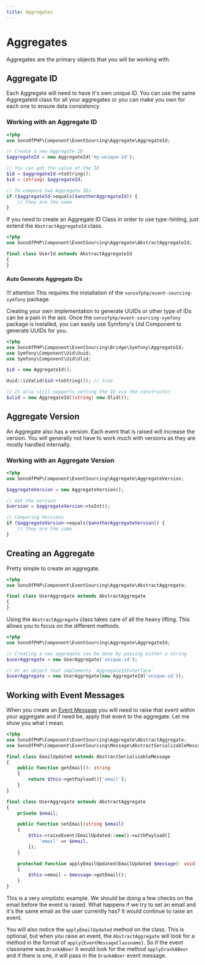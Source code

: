 ```yaml
---
title: Aggregates
---
```


# Aggregates

Aggregates are the primary objects that you will be working with.

## Aggregate ID

Each Aggregate will need to have it's own unique ID. You can use the same
AggregateId class for all your aggregates or you can make you own for each one
to ensure data consistency.

### Working with an Aggregate ID

```php
<?php
use SonsOfPHP\Component\EventSourcing\Aggregate\AggregateId;

// Create a new Aggregate ID
$aggregateId = new AggregateId('my-unique-id');

// You can get the value of the ID
$id = $aggregateId->toString();
$id = (string) $aggregateId;

// To compare two Aggregate IDs
if ($aggregateId->equals($anotherAggregateId)) {
    // they are the same
}
```

If you need to create an Aggregate ID Class in order to use type-hinting, just
extend the `AbstractAggregateId` class.

```php
<?php
use SonsOfPHP\Component\EventSourcing\Aggregate\AbstractAggregateId;

final class UserId extends AbstractAggregateId
{
}
```

#### Auto Generate Aggregate IDs

!!! attention
    This requires the installation of the `sonsofphp/event-sourcing-symfony` package.

Creating your own implementation to generate UUIDs or other type of IDs can be a
pain in the ass. Once the `sonsofphp/event-sourcing-symfony` package is
installed, you can easily use Symfony's Uid Component to generate UUIDs for you.

```php
<?php
use SonsOfPHP\Component\EventSourcing\Bridge\Symfony\AggregateId;
use Symfony\Component\Uid\Uuid;
use Symfony\Component\Uid\Ulid;

$id = new AggregateId();

Uuid::isValid($id->toString()); // true

// It also still supports setting the ID via the constructor
$ulid = new AggregateId((string) new Ulid());
```


## Aggregate Version

An Aggregate also has a version. Each event that is raised will increase the
version. You will generally not have to work much with versions as they are
mostly handled internally.

### Working with an Aggregate Version

```php
<?php
use SonsOfPHP\Component\EventSourcing\Aggregate\AggregateVersion;

$aggregateVersion = new AggregateVersion();

// Get the version
$version = $aggregateVersion->toInt();

// Comparing Versions
if ($aggregateVersion->equals($anotherAggregateVersion)) {
    // they are the same
}
```

## Creating an Aggregate

Pretty simple to create an aggregate.

```php
<?php
use SonsOfPHP\Component\EventSourcing\Aggregate\AbstractAggregate;

final class UserAggregate extends AbstractAggregate
{
}
```

Using the `AbstractAggregate` class takes care of all the heavy lifting. This
allows you to focus on the different methods.

```php
<?php
use SonsOfPHP\Component\EventSourcing\Aggregate\AggregateId;

// Creating a new aggregate can be done by passing either a string
$userAggregate = new UserAggregate('unique-id');

// Or an object that implements `AggregateIdInterface`
$userAggregate = new UserAggregate(new AggregateId('unique-id'));
```

## Working with Event Messages

When you create an [Event Message](../event-messages/index.md) you will need to
raise that event within your aggregate and if need be, apply that event to the
aggregate. Let me show you what I mean.

```php
<?php
use SonsOfPHP\Component\EventSourcing\Aggregate\AbstractAggregate;
use SonsOfPHP\Component\EventSourcing\Message\AbstractSerializableMessage;

final class EmailUpdated extends AbstractSerializableMessage
{
    public function getEmail(): string
    {
        return $this->getPayload()['email'];
    }
}

final class UserAggregate extends AbstractAggregate
{
    private $email;

    public function setEmail(string $email)
    {
        $this->raiseEvent(EmailUpdated::new()->withPayload([
            'email' => $email,
        ]);
    }

    protected function applyEmailUpdated(EmailUpdated $message): void
    {
        $this->email = $message->getEmail();
    }
}
```

This is a very simplistic example. We should be doing a few checks on the email
before the event is raised. What happens if we try to set an email and it's the
same email as the user currently has? It would continue to raise an event.

You will also notice the `applyEmailUpdated` method on the class. This is
optional, but when you raise an event, the `AbstractAggregate` will look for a
method in the format of `apply{EventMessageClassname}`. So if the event
classname was `DrankABeer` it would look for the method `applyDrankABeer` and if
there is one, it will pass in the `DrankABeer` event message.
